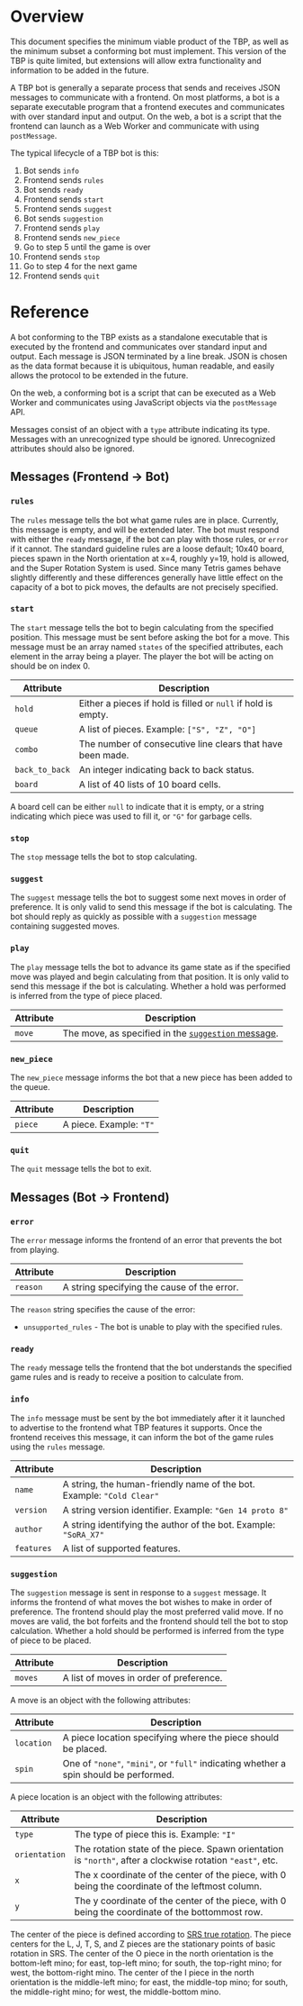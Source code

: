 # Overview

This document specifies the minimum viable product of the TBP, as well as the
minimum subset a conforming bot must implement. This version of the TBP is quite
limited, but extensions will allow extra functionality and information to be
added in the future.

A TBP bot is generally a separate process that sends and receives JSON messages
to communicate with a frontend. On most platforms, a bot is a separate
executable program that a frontend executes and communicates with over standard
input and output. On the web, a bot is a script that the frontend can launch as
a Web Worker and communicate with using `postMessage`.

The typical lifecycle of a TBP bot is this:

1.  Bot sends `info`
2.  Frontend sends `rules`
3.  Bot sends `ready`
4.  Frontend sends `start`
5.  Frontend sends `suggest`
6.  Bot sends `suggestion`
7.  Frontend sends `play`
8.  Frontend sends `new_piece`
9.  Go to step 5 until the game is over
10. Frontend sends `stop`
11. Go to step 4 for the next game
12. Frontend sends `quit`

# Reference

A bot conforming to the TBP exists as a standalone executable that is executed
by the frontend and communicates over standard input and output. Each message is
JSON terminated by a line break. JSON is chosen as the data format because it is
ubiquitous, human readable, and easily allows the protocol to be extended in the
future.

On the web, a conforming bot is a script that can be executed as a Web Worker
and communicates using JavaScript objects via the `postMessage` API.

Messages consist of an object with a `type` attribute indicating its type.
Messages with an unrecognized type should be ignored. Unrecognized attributes
should also be ignored.

## Messages (Frontend -> Bot)

### `rules`

The `rules` message tells the bot what game rules are in place. Currently, this
message is empty, and will be extended later. The bot must respond with either
the `ready` message, if the bot can play with those rules, or `error` if it
cannot. The standard guideline rules are a loose default; 10x40 board, pieces
spawn in the North orientation at x=4, roughly y=19, hold is allowed, and the
Super Rotation System is used. Since many Tetris games behave slightly
differently and these differences generally have little effect on the capacity
of a bot to pick moves, the defaults are not precisely specified.

### `start`

The `start` message tells the bot to begin calculating from the specified
position. This message must be sent before asking the bot for a move. This 
message must be an array named `states` of the specified attributes, each 
element in the array being a player. The player the bot will be acting on 
should be on index 0.


Attribute       | Description
---------       | -----------
`hold`          | Either a pieces if hold is filled or `null` if hold is empty.
`queue`         | A list of pieces. Example: `["S", "Z", "O"]`
`combo`         | The number of consecutive line clears that have been made.
`back_to_back`  | An integer indicating back to back status.
`board`         | A list of 40 lists of 10 board cells.

A board cell can be either `null` to indicate that it is empty, or a string
indicating which piece was used to fill it, or `"G"` for garbage cells.

### `stop`

The `stop` message tells the bot to stop calculating.

### `suggest`

The `suggest` message tells the bot to suggest some next moves in order of
preference. It is only valid to send this message if the bot is calculating. The
bot should reply as quickly as possible with a `suggestion` message containing
suggested moves.

### `play`

The `play` message tells the bot to advance its game state as if the specified
move was played and begin calculating from that position. It is only valid to
send this message if the bot is calculating. Whether a hold was performed is
inferred from the type of piece placed.

Attribute | Description
--------- | -----------
`move`    | The move, as specified in the [`suggestion` message](#suggestion).

### `new_piece`

The `new_piece` message informs the bot that a new piece has been added to the
queue.

Attribute | Description
--------- | -----------
`piece`   | A piece. Example: `"T"`

### `quit`

The `quit` message tells the bot to exit.

## Messages (Bot -> Frontend)

### `error`

The `error` message informs the frontend of an error that prevents the bot from
playing.

Attribute | Description
--------- | -----------
`reason`  | A string specifying the cause of the error.

The `reason` string specifies the cause of the error:
* `unsupported_rules` - The bot is unable to play with the specified rules.

### `ready`

The `ready` message tells the frontend that the bot understands the specified
game rules and is ready to receive a position to calculate from.

### `info`

The `info` message must be sent by the bot immediately after it it launched to
advertise to the frontend what TBP features it supports. Once the frontend
receives this message, it can inform the bot of the game rules using the `rules`
message.

Attribute  | Description
---------  | -----------
`name`     | A string, the human-friendly name of the bot. Example: `"Cold Clear"`
`version`  | A string version identifier. Example: `"Gen 14 proto 8"`
`author`   | A string identifying the author of the bot. Example: `"SoRA_X7"`
`features` | A list of supported features.

### `suggestion`

The `suggestion` message is sent in response to a `suggest` message. It informs
the frontend of what moves the bot wishes to make in order of preference. The
frontend should play the most preferred valid move. If no moves are valid, the
bot forfeits and the frontend should tell the bot to stop calculation. Whether
a hold should be performed is inferred from the type of piece to be placed.

Attribute | Description
--------- | -----------
`moves`   | A list of moves in order of preference.

A move is an object with the following attributes:

Attribute  | Description
---------  | -----------
`location` | A piece location specifying where the piece should be placed.
`spin`     | One of `"none"`, `"mini"`, or `"full"` indicating whether a spin should be performed.

A piece location is an object with the following attributes:

Attribute     | Description
---------     | -----------
`type`        | The type of piece this is. Example: `"I"`
`orientation` | The rotation state of the piece. Spawn orientation is `"north"`, after a clockwise rotation `"east"`, etc.
`x`           | The x coordinate of the center of the piece, with 0 being the coordinate of the leftmost column.
`y`           | The y coordinate of the center of the piece, with 0 being the coordinate of the bottommost row.

The center of the piece is defined according to
[SRS true rotation](https://harddrop.com/wiki/File:SRS-true-rotations.png).
The piece centers for the L, J, T, S, and Z pieces are the stationary points
of basic rotation in SRS. The center of the O piece in the north orientation is
the bottom-left mino; for east, top-left mino; for south, the top-right mino;
for west, the bottom-right mino. The center of the I piece in the north
orientation is the middle-left mino; for east, the middle-top mino; for south,
the middle-right mino; for west, the middle-bottom mino.
